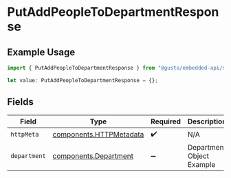 # PutAddPeopleToDepartmentResponse

## Example Usage

```typescript
import { PutAddPeopleToDepartmentResponse } from "@gusto/embedded-api/models/operations/putaddpeopletodepartment.js";

let value: PutAddPeopleToDepartmentResponse = {};
```

## Fields

| Field                                                              | Type                                                               | Required                                                           | Description                                                        |
| ------------------------------------------------------------------ | ------------------------------------------------------------------ | ------------------------------------------------------------------ | ------------------------------------------------------------------ |
| `httpMeta`                                                         | [components.HTTPMetadata](../../models/components/httpmetadata.md) | :heavy_check_mark:                                                 | N/A                                                                |
| `department`                                                       | [components.Department](../../models/components/department.md)     | :heavy_minus_sign:                                                 | Department Object Example                                          |